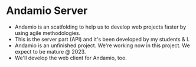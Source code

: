# Andamio Server


* Andamio is an scatfolding to help us to develop web projects faster by using agile methodologies.
* This is the server part (API) and it's been developed by my students & I.
* Andamio is an unfinished project. We're working now in this project. We expect to be mature @ 2023.
* We'll develop the web client for Andamio, too.
